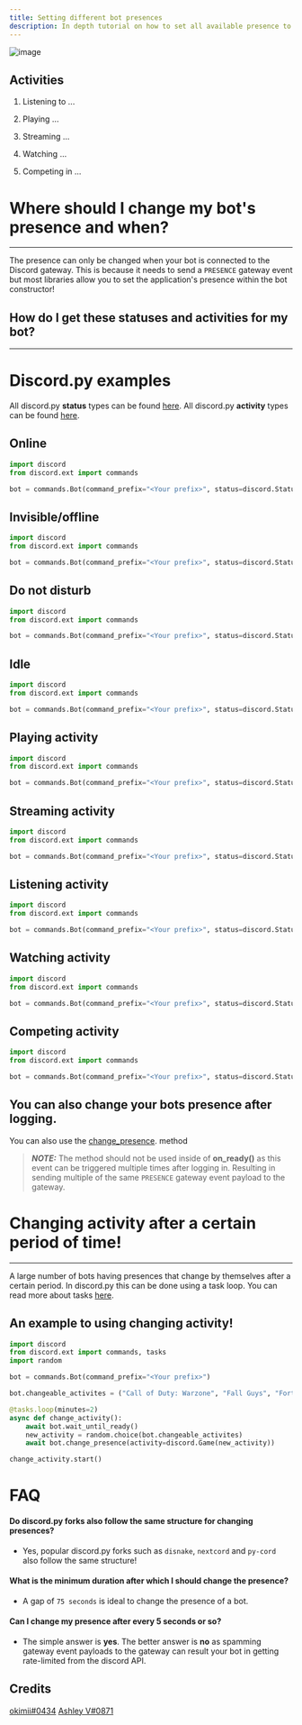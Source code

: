 ```yaml
---
title: Setting different bot presences
description: In depth tutorial on how to set all available presence to your bot!
---
```

![image](https://cdn.discordapp.com/attachments/847979818444521582/989739880449994772/unknown.png)

## Activities
1. Listening to ...

2. Playing ...

3. Streaming ...

4. Watching ...

5. Competing in ...



# Where should I change my bot's presence and when?

---

The presence can only be changed when your bot is connected to the Discord gateway. This is because it needs to send a `PRESENCE` gateway event but most libraries allow you to set the application's presence within the bot constructor!

## How do I get these statuses and activities for my bot?

---

Discord.py examples
=======
All discord.py **status** types can be found [here](https://discordpy.readthedocs.io/en/stable/api.html?highlight=status#discord.Status). All discord.py **activity** types can be found [here](https://discordpy.readthedocs.io/en/stable/api.html?highlight=discord%20activity#discord.ActivityType).

Online
-----
```py
import discord
from discord.ext import commands

bot = commands.Bot(command_prefix="<Your prefix>", status=discord.Status.online)
```

Invisible/offline
-----
```py
import discord
from discord.ext import commands

bot = commands.Bot(command_prefix="<Your prefix>", status=discord.Status.invisible)
```

Do not disturb
-----
```py
import discord
from discord.ext import commands

bot = commands.Bot(command_prefix="<Your prefix>", status=discord.Status.dnd)
```
Idle
-----
```py
import discord
from discord.ext import commands

bot = commands.Bot(command_prefix="<Your prefix>", status=discord.Status.idle)
```
Playing activity
-----
```py
import discord
from discord.ext import commands

bot = commands.Bot(command_prefix="<Your prefix>", status=discord.Status.online, activity=discord.Game(name="with wumpus"))
```
Streaming activity
-----
```py
import discord
from discord.ext import commands

bot = commands.Bot(command_prefix="<Your prefix>", status=discord.Status.online, activity=discord.Streaming(name="Wumpus Stream", url="the streams url"))
```

Listening activity
-----
```py
import discord
from discord.ext import commands

bot = commands.Bot(command_prefix="<Your prefix>", status=discord.Status.online, activity=discord.Activity(type=discord.ActivityType.listening, name="The wumpus song"))
```

Watching activity
-----
```py
import discord
from discord.ext import commands

bot = commands.Bot(command_prefix="<Your prefix>", status=discord.Status.online, activity=discord.Activity(type=discord.ActivityType.watching, name="The wumpus movie"))
```

Competing activity
-----
```py
import discord
from discord.ext import commands

bot = commands.Bot(command_prefix="<Your prefix>", status=discord.Status.online, activity=discord.Activity(type=discord.ActivityType.competing, name="The wumpus competition"))
```

You can also change your bots presence after logging.
-----
You can also use the [change_presence](https://discordpy.readthedocs.io/en/latest/ext/commands/api.html?highlight=bot#discord.ext.commands.Bot.change_presence). method

> **_NOTE:_** The method should not be used inside of **on_ready()** as this event can be triggered multiple times after logging in. Resulting in sending multiple of the same `PRESENCE` gateway event payload to the gateway.

# Changing activity after a certain period of time!

---

A large number of bots having presences that change by themselves after a certain period. In discord.py this can be done using a task loop. You can read more about tasks [here](https://discordpy.readthedocs.io/en/latest/ext/tasks/index.html).

## An example to using changing activity!

```python
import discord
from discord.ext import commands, tasks
import random

bot = commands.Bot(command_prefix="<Your prefix>")

bot.changeable_activites = ("Call of Duty: Warzone", "Fall Guys", "Fortnite", "Call of Duty: Black Ops IV", "Sea of Thieves", "League of Legends", "Valorant")

@tasks.loop(minutes=2)
async def change_activity():
    await bot.wait_until_ready()
    new_activity = random.choice(bot.changeable_activites)
    await bot.change_presence(activity=discord.Game(new_activity))

change_activity.start()
```

# FAQ

#### Do discord.py forks also follow the same structure for changing presences?
- Yes, popular discord.py forks such as `disnake`, `nextcord` and `py-cord` also follow the same structure!

#### What is the minimum duration after which I should change the presence?
- A gap of `75 seconds` is ideal to change the presence of a bot.

#### Can I change my presence after every 5 seconds or so?
- The simple answer is **yes**. The better answer is **no** as spamming gateway event payloads to the gateway can result your bot in getting rate-limited from the discord API.

Credits
-----
[okimii#0434](https://discord.com/users/637458038915203127)
[Ashley V#0871](https://discord.com/users/925079016174682213)
